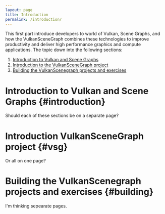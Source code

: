 ```yaml
---
layout: page
title: Introduction
permalink: /introduction/
---
```


This first part introduce developers to world of Vulkan, Scene Graphs, and how the VulkanSceneGraph combines these technologies to improve productivity and deliver high performance graphics and compute applications. The topic down into the following sections:

1. [Introduction to Vulkan and Scene Graphs](#introduction)
2. [Introduction to the VulkanSceneGraph project](#vsg)
3. [Building the VulkanScenegraph projects and exercises](#building)


# Introduction to Vulkan and Scene Graphs {#introduction}

Should each of these sections be on a separate page?

# Introduction VulkanSceneGraph project {#vsg}

Or all on one page?

# Building the VulkanScenegraph projects and exercises {#building}

I'm thinking sepearate pages.
